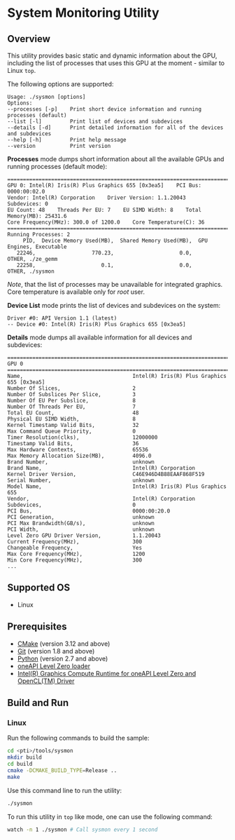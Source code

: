 # System Monitoring Utility
## Overview
This utility provides basic static and dynamic information about the GPU, including the list of processes that uses this GPU at the moment - similar to Linux `top`.

The following options are supported:
```
Usage: ./sysmon [options]
Options:
--processes [-p]    Print short device information and running processes (default)
--list [-l]         Print list of devices and subdevices
--details [-d]      Print detailed information for all of the devices and subdevices
--help [-h]         Print help message
--version           Print version
```

**Processes** mode dumps short information about all the available GPUs and running processes (default mode):
```
=====================================================================================
GPU 0: Intel(R) Iris(R) Plus Graphics 655 [0x3ea5]    PCI Bus: 0000:00:02.0
Vendor: Intel(R) Corporation    Driver Version: 1.1.20043    Subdevices: 0
EU Count: 48    Threads Per EU: 7    EU SIMD Width: 8    Total Memory(MB): 25431.6
Core Frequency(MHz): 300.0 of 1200.0    Core Temperature(C): 36
=====================================================================================
Running Processes: 2
     PID,  Device Memory Used(MB),  Shared Memory Used(MB),  GPU Engines, Executable
   22246,                  770.23,                     0.0,        OTHER, ./ze_gemm
   22258,                     0.1,                     0.0,        OTHER, ./sysmon
```
*Note*, that the list of processes may be unavailable for integrated graphics. Core temperature is available only for *root* user.

**Device List** mode prints the list of devices and subdevices on the system:
```
Driver #0: API Version 1.1 (latest)
-- Device #0: Intel(R) Iris(R) Plus Graphics 655 [0x3ea5]
```

**Details** mode dumps all available information for all devices and subdevices:
```
=====================================================================================
GPU 0
=====================================================================================
Name,                                   Intel(R) Iris(R) Plus Graphics 655 [0x3ea5]
Number Of Slices,                       2
Number Of Subslices Per Slice,          3
Number Of EU Per Subslice,              8
Number Of Threads Per EU,               7
Total EU Count,                         48
Physical EU SIMD Width,                 8
Kernel Timestamp Valid Bits,            32
Max Command Queue Priority,             0
Timer Resolution(clks),                 12000000
Timestamp Valid Bits,                   36
Max Hardware Contexts,                  65536
Max Memory Allocation Size(MB),         4096.0
Brand Number,                           unknown
Brand Name,                             Intel(R) Corporation
Kernel Driver Version,                  C46E946D4B88EAAF868F519
Serial Number,                          unknown
Model Name,                             Intel(R) Iris(R) Plus Graphics 655
Vendor,                                 Intel(R) Corporation
Subdevices,                             0
PCI Bus,                                0000:00:20.0
PCI Generation,                         unknown
PCI Max Brandwidth(GB/s),               unknown
PCI Width,                              unknown
Level Zero GPU Driver Version,          1.1.20043
Current Frequency(MHz),                 300
Changeable Frequency,                   Yes
Max Core Frequency(MHz),                1200
Min Core Frequency(MHz),                300
...
```

## Supported OS
- Linux

## Prerequisites
- [CMake](https://cmake.org/) (version 3.12 and above)
- [Git](https://git-scm.com/) (version 1.8 and above)
- [Python](https://www.python.org/) (version 2.7 and above)
- [oneAPI Level Zero loader](https://github.com/oneapi-src/level-zero)
- [Intel(R) Graphics Compute Runtime for oneAPI Level Zero and OpenCL(TM) Driver](https://github.com/intel/compute-runtime)

## Build and Run
### Linux
Run the following commands to build the sample:
```sh
cd <pti>/tools/sysmon
mkdir build
cd build
cmake -DCMAKE_BUILD_TYPE=Release ..
make
```
Use this command line to run the utility:
```sh
./sysmon
```
To run this utility in `top` like mode, one can use the following command:
```sh
watch -n 1 ./sysmon # Call sysmon every 1 second
```